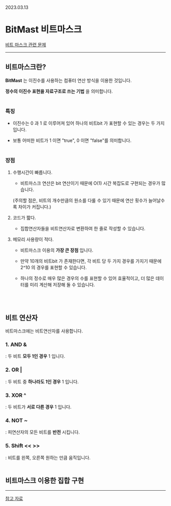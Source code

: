 2023.03.13

# __BitMast 비트마스크__

[비트 마스크 관련 문제](https://school.programmers.co.kr/learn/courses/30/lessons/92343)

---- 

## __비트마스크란?__

__BitMast__ 는 이진수를 사용하는 컴퓨터 연산 방식을 이용한 것입니다.

__정수의 이진수 표현을 자료구조로 쓰는 기법__ 을 의미합니다.<br><Br>

### __특징__

- 이진수는 0 과 1 로 이루어져 있어 하나의 비트bit 가 표현할 수 있는 경우는 두 가지입니다.

- 보통 어떠한 비트가 1 이면 "true", 0 이면 "false"를 의미합니다.<br><Br>

### __장점__

1. 수행시간이 빠릅니다.

    - 비트마스크 연산은 bit 연산이기 때문에 O(1) 시간 복잡도로 구현되는 경우가 많습니다.

    (주의할 점은, 비트의 개수만큼의 원소를 다룰 수 있기 때문에 연산 횟수가 늘어날수록 차이가 커집니다.)

2. 코드가 짧다.

    - 집합연산자들을 비트연산자로 변환하여 한 줄로 작성할 수 있습니다.

3. 메모리 사용량이 적다.

    - 비트마스크 이용의 __가장 큰 장점__ 입니다.

    - 만약 10개의 비트bit 가 존재한다면,
    각 비트 당 두 가지 경우를 가지기 때문에 2^10 의 경우를 표현할 수 있습니다.

    - 하나의 정수로 매우 많은 경우의 수를 표현할 수 있어 효율적이고,
    더 많은 데이터를 미리 계산해 저장해 둘 수 있습니다.

<br><Br>

## __비트 연산자__

비트마스크에는 비트연산자를 사용합니다.

### __1. AND &__
 : 두 비트 __모두 1인 경우__ 1 입니다.

### __2. OR |__
 :  두 비트 중 __하나라도 1인 경우__ 1 입니다.

### __3. XOR ^__
 : 두 비트가 __서로 다른 경우__ 1 입니다.

### __4. NOT ~__
 : 피연산자의 모든 비트를 __반전__ 시킵니다.

### __5. Shift << >>__
 : 비트를 왼쪽, 오른쪽 원하는 만큼 움직입니다.
<br><Br>

## __비트마스크 이용한 집합 구현__



----

[참고 자료](https://rebro.kr/63)
